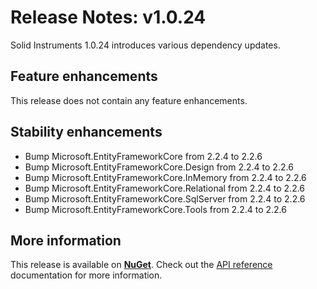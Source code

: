 <!--
Copyright (c) RapidField LLC. Licensed under the MIT License. See LICENSE.txt in the project root for license information.
-->

# Release Notes: v1.0.24

Solid Instruments 1.0.24 introduces various dependency updates.

## Feature enhancements

This release does not contain any feature enhancements.

## Stability enhancements

- Bump Microsoft.EntityFrameworkCore from 2.2.4 to 2.2.6
- Bump Microsoft.EntityFrameworkCore.Design from 2.2.4 to 2.2.6
- Bump Microsoft.EntityFrameworkCore.InMemory from 2.2.4 to 2.2.6
- Bump Microsoft.EntityFrameworkCore.Relational from 2.2.4 to 2.2.6
- Bump Microsoft.EntityFrameworkCore.SqlServer from 2.2.4 to 2.2.6
- Bump Microsoft.EntityFrameworkCore.Tools from 2.2.4 to 2.2.6

## More information

This release is available on [**NuGet**](https://www.nuget.org/packages?q=RapidField.SolidInstruments). Check out the [API reference](https://www.solidinstruments.com/api/index.html) documentation for more information.